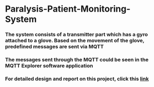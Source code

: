 # Paralysis-Patient-Monitoring-System

### The system consists of a transmitter part which has a gyro attached to a glove. Based on the movement of the glove, predefined messages are sent via MQTT
### The messages sent through the MQTT could be seen in the MQTT Explorer software application

### For detailed design and report on this project, click this [link](https://drive.google.com/file/d/1UQg8Vzj1YfM0NjpUqXPBFYYGvfFOC8lP/view?usp=sharing) 

